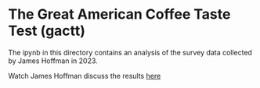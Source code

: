 # The Great American Coffee Taste Test (gactt)
The ipynb in this directory contains an analysis of the survey data collected by James Hoffman in 2023. 

Watch James Hoffman discuss the results [here](https://youtu.be/bMOOQfeloH0?si=lObrtja8d1ky5Xw1)
